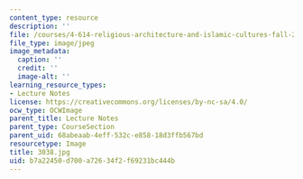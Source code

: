 ```yaml
---
content_type: resource
description: ''
file: /courses/4-614-religious-architecture-and-islamic-cultures-fall-2002/b7a22450d700a72634f2f69231bc444b_3038.jpg
file_type: image/jpeg
image_metadata:
  caption: ''
  credit: ''
  image-alt: ''
learning_resource_types:
- Lecture Notes
license: https://creativecommons.org/licenses/by-nc-sa/4.0/
ocw_type: OCWImage
parent_title: Lecture Notes
parent_type: CourseSection
parent_uid: 68abeaab-4eff-532c-e858-18d3ffb567bd
resourcetype: Image
title: 3038.jpg
uid: b7a22450-d700-a726-34f2-f69231bc444b
---
```

